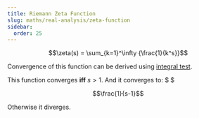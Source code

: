 ```yaml
---
title: Riemann Zeta Function
slug: maths/real-analysis/zeta-function
sidebar:
  order: 25
---
```


```math
\zeta(s) = \sum_{k=1}^\infty {\frac{1}{k^s}}
```

Convergence of this function can be derived using
[integral test](/maths/real-analysis/convergence-tests/#integral-test).

This function converges **iff** $s>1$. And it converges to: $ $

```math
\frac{1}{s-1}
```

Otherwise it diverges.
